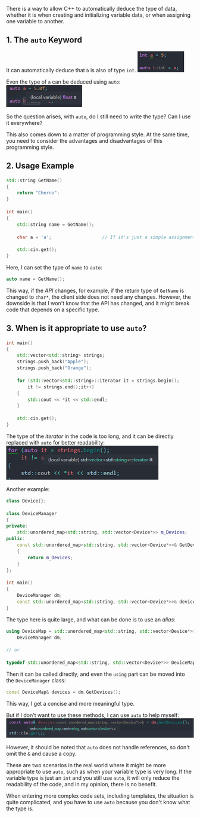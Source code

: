 There is a way to allow C++ to automatically deduce the type of data, whether it is when creating and initializing variable data, or when assigning one variable to another.

## 1. The `auto` Keyword

It can automatically deduce that `b` is also of type `int`.
![](./storage%20bag/Pasted%20image%2020230718191950.png)

Even the type of `a` can be deduced using `auto`:
![](./storage%20bag/Pasted%20image%2020230718192644.png)

So the question arises, with `auto`, do I still need to write the type? Can I use it everywhere?

This also comes down to a matter of programming style. At the same time, you need to consider the advantages and disadvantages of this programming style.

## 2. Usage Example

```cpp
std::string GetName()
{
	return "Cherno";
}

int main()
{
	std::string name = GetName();

	char a = 'a';                   // If it's just a simple assignment, writing the type makes it clearer

	std::cin.get();
}
```

Here, I can set the type of `name` to `auto`:

```cpp
auto name = GetName();
```

This way, if the *API* changes, for example, if the return type of `GetName` is changed to `char*`, the client side does not need any changes. However, the downside is that I won't know that the API has changed, and it might break code that depends on a specific type.

## 3. When is it appropriate to use `auto`?

```cpp
int main()
{
	std::vector<std::string> strings;
	strings.push_back("Apple");
	strings.push_back("Orange");

	for (std::vector<std::string>::iterator it = strings.begin();
		it != strings.end();it++)
	{
		std::cout << *it << std::endl;
	}

	std::cin.get();
}
```

The type of the *iterator* in the code is too long, and it can be directly replaced with `auto` for better readability:
![](./storage%20bag/Pasted%20image%2020230718194607.png)

Another example:

```cpp
class Device{};

class DeviceManager
{
private:
	std::unordered_map<std::string, std::vector<Device*>> m_Devices;
public:
	const std::unordered_map<std::string, std::vector<Device*>>& GetDevices() const
	{
		return m_Devices;
	}
};

int main()
{
	DeviceManager dm;
	const std::unordered_map<std::string, std::vector<Device*>>& devices = dm.GetDevices();
}
```

The type here is quite large, and what can be done is to use an *alias*:

```cpp
using DeviceMap = std::unordered_map<std::string, std::vector<Device*>>;
	DeviceManager dm;

// or

typedef std::unordered_map<std::string, std::vector<Device*>> DeviceMap;
```

Then it can be called directly, and even the `using` part can be moved into the `DeviceManager` class:

```cpp
const DeviceMap& devices = dm.GetDevices();
```

This way, I get a concise and more meaningful type.

But if I don't want to use these methods, I can use `auto` to help myself:
![](./storage%20bag/Pasted%20image%2020230718195835.png)

However, it should be noted that `auto` does not handle references, so don't omit the `&` and cause a copy.

These are two scenarios in the real world where it might be more appropriate to use `auto`, such as when your variable type is very long. If the variable type is just an `int` and you still use `auto`, it will only reduce the readability of the code, and in my opinion, there is no benefit.

When entering more complex code sets, including templates, the situation is quite complicated, and you have to use `auto` because you don't know what the type is.